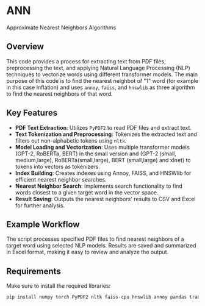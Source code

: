 # ANN
Approximate Nearest Neighbors Algorithms

## Overview
This code provides a process for extracting text from PDF files, preprocessing the text, and applying Natural Language Processing (NLP) techniques to vectorize words using different transformer models. The main purpose of this code is to find the nearest neighbot of "1" word (for example in this case Inflation) and uses `annoy`, `faiss`, and `hnswlib` as three algorithm to find the nearest neighbors of that word.

## Key Features
- **PDF Text Extraction**: Utilizes `PyPDF2` to read PDF files and extract text.
- **Text Tokenization and Preprocessing**: Tokenizes the extracted text and filters out non-alphabetic tokens using `nltk`.
- **Model Loading and Vectorization**: Uses multiple transformer models (GPT-2, RoBERTa, BERT) in the small version and (GPT-2 (small, medium,large), RoBERTa(small,large), BERT (small,large) and xlnet) to tokens into vectors as tokenizers.
- **Index Building**: Creates indexes using Annoy, FAISS, and HNSWlib for efficient nearest neighbor searches.
- **Nearest Neighbor Search**: Implements search functionality to find words closest to a given target word in the vector space.
- **Result Saving**: Outputs the nearest neighbors' results to CSV and Excel for further analysis.

## Example Workflow
The script processes specified PDF files to find nearest neighbors of a target word using selected NLP models. Results are saved and summarized in Excel format, making it easy to review and analyze the output.

## Requirements
Make sure to install the required libraries:
```bash
pip install numpy torch PyPDF2 nltk faiss-cpu hnswlib annoy pandas transformers
